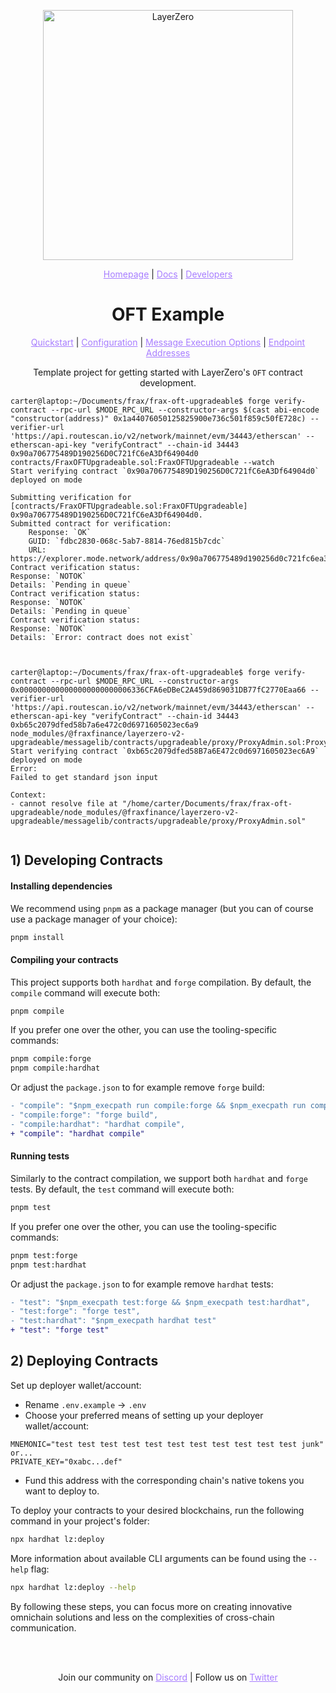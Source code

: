 <p align="center">
  <a href="https://layerzero.network">
    <img alt="LayerZero" style="width: 400px" src="https://docs.layerzero.network/img/LayerZero_Logo_White.svg"/>
  </a>
</p>

<p align="center">
  <a href="https://layerzero.network" style="color: #a77dff">Homepage</a> | <a href="https://docs.layerzero.network/" style="color: #a77dff">Docs</a> | <a href="https://layerzero.network/developers" style="color: #a77dff">Developers</a>
</p>

<h1 align="center">OFT Example</h1>

<p align="center">
  <a href="https://docs.layerzero.network/v2/developers/evm/oft/quickstart" style="color: #a77dff">Quickstart</a> | <a href="https://docs.layerzero.network/contracts/oapp-configuration" style="color: #a77dff">Configuration</a> | <a href="https://docs.layerzero.network/contracts/options" style="color: #a77dff">Message Execution Options</a> | <a href="https://docs.layerzero.network/contracts/endpoint-addresses" style="color: #a77dff">Endpoint Addresses</a>
</p>

<p align="center">Template project for getting started with LayerZero's <code>OFT</code> contract development.</p>

```
carter@laptop:~/Documents/frax/frax-oft-upgradeable$ forge verify-contract --rpc-url $MODE_RPC_URL --constructor-args $(cast abi-encode "constructor(address)" 0x1a44076050125825900e736c501f859c50fE728c) --verifier-url 'https://api.routescan.io/v2/network/mainnet/evm/34443/etherscan' --etherscan-api-key "verifyContract" --chain-id 34443 0x90a706775489D190256D0C721fC6eA3Df64904d0 contracts/FraxOFTUpgradeable.sol:FraxOFTUpgradeable --watch
Start verifying contract `0x90a706775489D190256D0C721fC6eA3Df64904d0` deployed on mode

Submitting verification for [contracts/FraxOFTUpgradeable.sol:FraxOFTUpgradeable] 0x90a706775489D190256D0C721fC6eA3Df64904d0.
Submitted contract for verification:
	Response: `OK`
	GUID: `fdbc2830-068c-5ab7-8814-76ed815b7cdc`
	URL: https://explorer.mode.network/address/0x90a706775489d190256d0c721fc6ea3df64904d0
Contract verification status:
Response: `NOTOK`
Details: `Pending in queue`
Contract verification status:
Response: `NOTOK`
Details: `Pending in queue`
Contract verification status:
Response: `NOTOK`
Details: `Error: contract does not exist`



carter@laptop:~/Documents/frax/frax-oft-upgradeable$ forge verify-contract --rpc-url $MODE_RPC_URL --constructor-args 0x0000000000000000000000006336CFA6eDBeC2A459d869031DB77fC2770Eaa66 --verifier-url 'https://api.routescan.io/v2/network/mainnet/evm/34443/etherscan' --etherscan-api-key "verifyContract" --chain-id 34443 0xb65c2079dfed58b7a6e472c0d6971605023ec6a9 node_modules/@fraxfinance/layerzero-v2-upgradeable/messagelib/contracts/upgradeable/proxy/ProxyAdmin.sol:ProxyAdmin
Start verifying contract `0xb65c2079dfed58B7a6E472c0d6971605023ec6A9` deployed on mode
Error: 
Failed to get standard json input

Context:
- cannot resolve file at "/home/carter/Documents/frax/frax-oft-upgradeable/node_modules/@fraxfinance/layerzero-v2-upgradeable/messagelib/contracts/upgradeable/proxy/ProxyAdmin.sol"


```

## 1) Developing Contracts

#### Installing dependencies

We recommend using `pnpm` as a package manager (but you can of course use a package manager of your choice):

```bash
pnpm install
```

#### Compiling your contracts

This project supports both `hardhat` and `forge` compilation. By default, the `compile` command will execute both:

```bash
pnpm compile
```

If you prefer one over the other, you can use the tooling-specific commands:

```bash
pnpm compile:forge
pnpm compile:hardhat
```

Or adjust the `package.json` to for example remove `forge` build:

```diff
- "compile": "$npm_execpath run compile:forge && $npm_execpath run compile:hardhat",
- "compile:forge": "forge build",
- "compile:hardhat": "hardhat compile",
+ "compile": "hardhat compile"
```

#### Running tests

Similarly to the contract compilation, we support both `hardhat` and `forge` tests. By default, the `test` command will execute both:

```bash
pnpm test
```

If you prefer one over the other, you can use the tooling-specific commands:

```bash
pnpm test:forge
pnpm test:hardhat
```

Or adjust the `package.json` to for example remove `hardhat` tests:

```diff
- "test": "$npm_execpath test:forge && $npm_execpath test:hardhat",
- "test:forge": "forge test",
- "test:hardhat": "$npm_execpath hardhat test"
+ "test": "forge test"
```

## 2) Deploying Contracts

Set up deployer wallet/account:

- Rename `.env.example` -> `.env`
- Choose your preferred means of setting up your deployer wallet/account:

```
MNEMONIC="test test test test test test test test test test test junk"
or...
PRIVATE_KEY="0xabc...def"
```

- Fund this address with the corresponding chain's native tokens you want to deploy to.

To deploy your contracts to your desired blockchains, run the following command in your project's folder:

```bash
npx hardhat lz:deploy
```

More information about available CLI arguments can be found using the `--help` flag:

```bash
npx hardhat lz:deploy --help
```

By following these steps, you can focus more on creating innovative omnichain solutions and less on the complexities of cross-chain communication.

<br></br>

<p align="center">
  Join our community on <a href="https://discord-layerzero.netlify.app/discord" style="color: #a77dff">Discord</a> | Follow us on <a href="https://twitter.com/LayerZero_Labs" style="color: #a77dff">Twitter</a>
</p>
